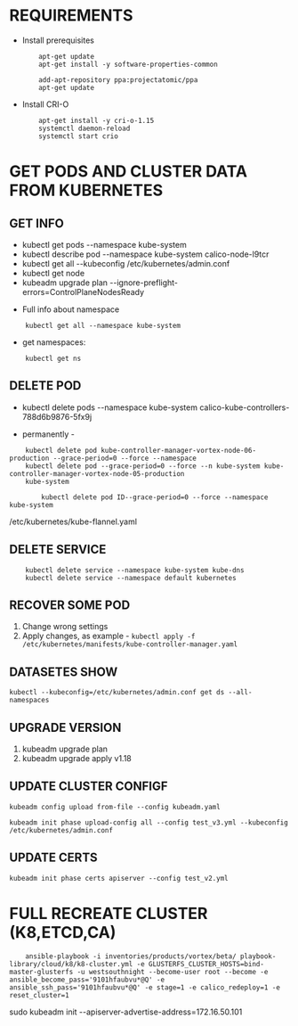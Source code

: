 # REQUIREMENTS



  - Install prerequisites

    ```
        apt-get update
        apt-get install -y software-properties-common

        add-apt-repository ppa:projectatomic/ppa
        apt-get update
    ```

  - Install CRI-O

    ```
        apt-get install -y cri-o-1.15
        systemctl daemon-reload
        systemctl start crio
    ```

# GET PODS AND CLUSTER DATA FROM KUBERNETES

## GET INFO
- kubectl get pods --namespace kube-system
- kubectl describe pod --namespace kube-system calico-node-l9tcr
- kubectl get all --kubeconfig /etc/kubernetes/admin.conf
- kubectl get node
- kubeadm upgrade plan --ignore-preflight-errors=ControlPlaneNodesReady

* Full info about namespace

```
    kubectl get all --namespace kube-system
```
* get namespaces:

```
    kubectl get ns
```

## DELETE POD
- kubectl delete pods --namespace kube-system calico-kube-controllers-788d6b9876-5fx9j

* permanently -

```
    kubectl delete pod kube-controller-manager-vortex-node-06-production --grace-period=0 --force --namespace 
    kubectl delete pod --grace-period=0 --force --n kube-system kube-controller-manager-vortex-node-05-production
    kube-system 

        kubectl delete pod ID--grace-period=0 --force --namespace kube-system 
```

/etc/kubernetes/kube-flannel.yaml

## DELETE SERVICE
```
    kubectl delete service --namespace kube-system kube-dns
    kubectl delete service --namespace default kubernetes
```
## RECOVER SOME POD

1. Change wrong settings
2. Apply changes, as example - ``` kubectl apply -f /etc/kubernetes/manifests/kube-controller-manager.yaml ```

## DATASETES SHOW

``` kubectl --kubeconfig=/etc/kubernetes/admin.conf get ds --all-namespaces ```

## UPGRADE VERSION

1. kubeadm upgrade plan
2. kubeadm upgrade apply v1.18

## UPDATE CLUSTER CONFIGF

``` kubeadm config upload from-file --config kubeadm.yaml ```

``` kubeadm init phase upload-config all --config test_v3.yml --kubeconfig /etc/kubernetes/admin.conf ```

## UPDATE CERTS

``` kubeadm init phase certs apiserver --config test_v2.yml ```

# FULL RECREATE CLUSTER (K8,ETCD,CA)

``` 
    ansible-playbook -i inventories/products/vortex/beta/ playbook-library/cloud/k8/k8-cluster.yml -e GLUSTERFS_CLUSTER_HOSTS=bind-master-glusterfs -u westsouthnight --become-user root --become -e ansible_become_pass='9101hfaubvu*@Q' -e ansible_ssh_pass='9101hfaubvu*@Q' -e stage=1 -e calico_redeploy=1 -e reset_cluster=1
```

sudo kubeadm init --apiserver-advertise-address=172.16.50.101